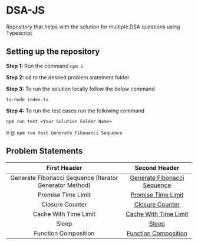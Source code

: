 # DSA-JS

Repository that helps with the solution for multiple DSA questions using Typescript

## Setting up the repository

**Step 1:** Run the command `npm i`

**Step 2:** cd to the desired problem statement folder

**Step 3:** To run the solution locally follow the below command

`ts-node index.ts`

**Step 4:** To run the test cases run the following command

`npm run test <Your Solution Folder Name>`

e.g: `npm run test Generate Fibonacci Sequence`

## Problem Statements

|                      First Header                       |                           Second Header                           |
| :-----------------------------------------------------: | :---------------------------------------------------------------: |
| Generate Fibonacci Sequence (Iterator Generator Method) | [Generate Fibonacci Sequence](./Generate%20Fibonacci%20Sequence/) |
|                   Promise Time Limit                    |        [Promise Time Limit](./%20Promise%20Time%20Limit/)         |
|                     Closure Counter                     |               [Closure Counter](./Closure-Counter/)               |
|                  Cache With Time Limit                  |      [Cache With Time Limit](./Cache%20With%20Time%20Limit/)      |
|                          Sleep                          |                         [Sleep](./Sleep/)                         |
|                  Function Composition                   |         [Function Composition](./Function%20Composition/)         |

